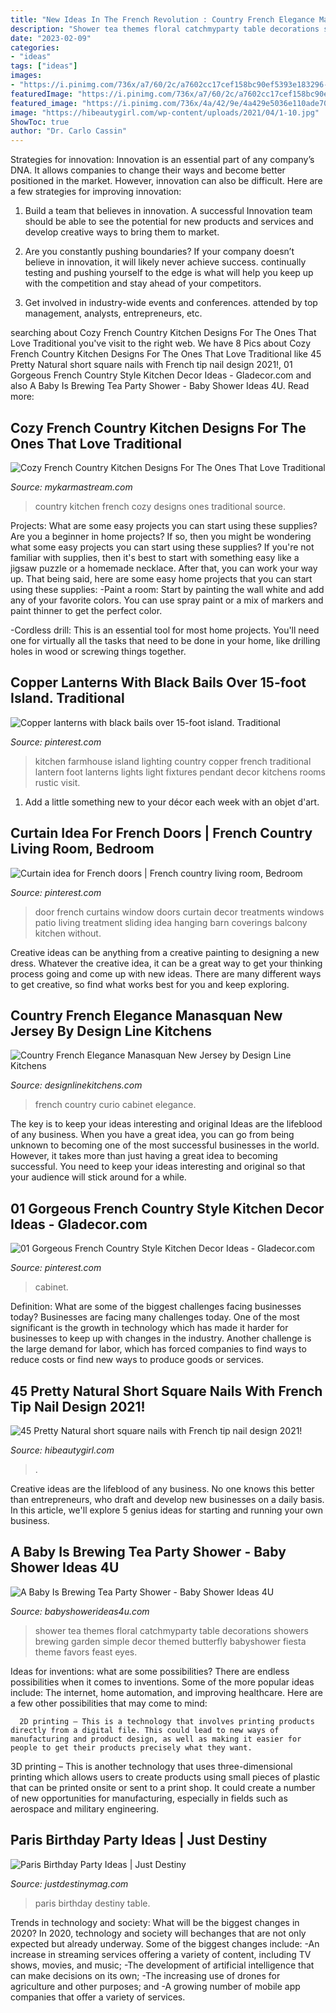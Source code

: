 ```yaml
---
title: "New Ideas In The French Revolution : Country French Elegance Manasquan New Jersey By Design Line Kitchens"
description: "Shower tea themes floral catchmyparty table decorations showers brewing garden simple decor themed butterfly babyshower fiesta theme favors feast eyes"
date: "2023-02-09"
categories:
- "ideas"
tags: ["ideas"]
images:
- "https://i.pinimg.com/736x/a7/60/2c/a7602cc17cef158bc90ef5393e183296--door-window-curtains-french-door-curtains.jpg"
featuredImage: "https://i.pinimg.com/736x/a7/60/2c/a7602cc17cef158bc90ef5393e183296--door-window-curtains-french-door-curtains.jpg"
featured_image: "https://i.pinimg.com/736x/4a/42/9e/4a429e5036e110ade70e5b50cb95351d.jpg"
image: "https://hibeautygirl.com/wp-content/uploads/2021/04/1-10.jpg"
ShowToc: true
author: "Dr. Carlo Cassin"
---
```



Strategies for innovation:
Innovation is an essential part of any company’s DNA. It allows companies to change their ways and become better positioned in the market. However, innovation can also be difficult. Here are a few strategies for improving innovation:
1. Build a team that believes in innovation. A successful Innovation team should be able to see the potential for new products and services and develop creative ways to bring them to market.

2. Are you constantly pushing boundaries? If your company doesn’t believe in innovation, it will likely never achieve success. continually testing and pushing yourself to the edge is what will help you keep up with the competition and stay ahead of your competitors.

3. Get involved in industry-wide events and conferences. attended by top management, analysts, entrepreneurs, etc.

	

		
searching about Cozy French Country Kitchen Designs For The Ones That Love Traditional you've visit to the right web. We have 8 Pics about Cozy French Country Kitchen Designs For The Ones That Love Traditional like 45 Pretty Natural short square nails with French tip nail design 2021!, 01 Gorgeous French Country Style Kitchen Decor Ideas - Gladecor.com and also A Baby Is Brewing Tea Party Shower - Baby Shower Ideas 4U. Read more:
		
    
## Cozy French Country Kitchen Designs For The Ones That Love Traditional

<img loading=lazy src="http://mykarmastream.com/wp-content/uploads/2017/11/french-country-kitchen-6-.jpg" onerror="this.onerror=null;this.src='https://tse2.mm.bing.net/th?id=OIP.NUcNSCPg2yCBMIJ5hZ_ZTAHaKB&amp;pid=15.1';" alt="Cozy French Country Kitchen Designs For The Ones That Love Traditional">

_Source: mykarmastream.com_

>country kitchen french cozy designs ones traditional source. 

	

Projects: What are some easy projects you can start using these supplies?
Are you a beginner in home projects? If so, then you might be wondering what some easy projects you can start using these supplies? If you're not familiar with supplies, then it's best to start with something easy like a jigsaw puzzle or a homemade necklace. After that, you can work your way up. That being said, here are some easy home projects that you can start using these supplies: 
-Paint a room: Start by painting the wall white and add any of your favorite colors. You can use spray paint or a mix of markers and paint thinner to get the perfect color. 

-Cordless drill: This is an essential tool for most home projects. You'll need one for virtually all the tasks that need to be done in your home, like drilling holes in wood or screwing things together.

    
## Copper Lanterns With Black Bails Over 15-foot Island. Traditional

<img loading=lazy src="https://i.pinimg.com/736x/79/dd/11/79dd11043c9f45db5a2ed066e3bb3f1a--kitchen-lighting-over-island-copper-lantern.jpg" onerror="this.onerror=null;this.src='https://tse3.mm.bing.net/th?id=OIP.DPxDCGwdwKsICUVef0PV1wHaLH&amp;pid=15.1';" alt="Copper lanterns with black bails over 15-foot island. Traditional">

_Source: pinterest.com_

>kitchen farmhouse island lighting country copper french traditional lantern foot lanterns lights light fixtures pendant decor kitchens rooms rustic visit. 

	

1. Add a little something new to your décor each week with an objet d'art.

    
## Curtain Idea For French Doors | French Country Living Room, Bedroom

<img loading=lazy src="https://i.pinimg.com/736x/a7/60/2c/a7602cc17cef158bc90ef5393e183296--door-window-curtains-french-door-curtains.jpg" onerror="this.onerror=null;this.src='https://tse4.mm.bing.net/th?id=OIP.rdmls8NqEX59Dp6j8aVG3wHaJ6&amp;pid=15.1';" alt="Curtain idea for French doors | French country living room, Bedroom">

_Source: pinterest.com_

>door french curtains window doors curtain decor treatments windows patio living treatment sliding idea hanging barn coverings balcony kitchen without. 

	

Creative ideas can be anything from a creative painting to designing a new dress. Whatever the creative idea, it can be a great way to get your thinking process going and come up with new ideas. There are many different ways to get creative, so find what works best for you and keep exploring.

    
## Country French Elegance Manasquan New Jersey By Design Line Kitchens

<img loading=lazy src="http://www.designlinekitchens.com/siteimages/thumbs/Curio-Cabinet-2358.jpg" onerror="this.onerror=null;this.src='https://tse1.mm.bing.net/th?id=OIP.ojnvC1KOvya4JLLu5Y5aTQAAAA&amp;pid=15.1';" alt="Country French Elegance Manasquan New Jersey by Design Line Kitchens">

_Source: designlinekitchens.com_

>french country curio cabinet elegance. 

	

The key is to keep your ideas interesting and original
Ideas are the lifeblood of any business. When you have a great idea, you can go from being unknown to becoming one of the most successful businesses in the world. However, it takes more than just having a great idea to becoming successful. You need to keep your ideas interesting and original so that your audience will stick around for a while.

    
## 01 Gorgeous French Country Style Kitchen Decor Ideas - Gladecor.com

<img loading=lazy src="https://i.pinimg.com/736x/4a/42/9e/4a429e5036e110ade70e5b50cb95351d.jpg" onerror="this.onerror=null;this.src='https://tse4.mm.bing.net/th?id=OIP.4puMwC9yYPSOIsYXX7yxdAHaKt&amp;pid=15.1';" alt="01 Gorgeous French Country Style Kitchen Decor Ideas - Gladecor.com">

_Source: pinterest.com_

>cabinet. 

	

Definition: What are some of the biggest challenges facing businesses today?
Businesses are facing many challenges today. One of the most significant is the growth in technology which has made it harder for businesses to keep up with changes in the industry. Another challenge is the large demand for labor, which has forced companies to find ways to reduce costs or find new ways to produce goods or services.

    
## 45 Pretty Natural Short Square Nails With French Tip Nail Design 2021!

<img loading=lazy src="https://hibeautygirl.com/wp-content/uploads/2021/04/1-10.jpg" onerror="this.onerror=null;this.src='https://tse2.mm.bing.net/th?id=OIP.L7Xry5sgwALgNx8JHspWKQHaLH&amp;pid=15.1';" alt="45 Pretty Natural short square nails with French tip nail design 2021!">

_Source: hibeautygirl.com_

>. 

	

Creative ideas are the lifeblood of any business. No one knows this better than entrepreneurs, who draft and develop new businesses on a daily basis. In this article, we'll explore 5 genius ideas for starting and running your own business.

    
## A Baby Is Brewing Tea Party Shower - Baby Shower Ideas 4U

<img loading=lazy src="https://babyshowerideas4u.com/wp-content/uploads/2016/06/Floral-Tea-Party-Shower-Treat-Table.png" onerror="this.onerror=null;this.src='https://tse2.mm.bing.net/th?id=OIP.9iF3P5plA9rVHLZ1gpWa9gHaLG&amp;pid=15.1';" alt="A Baby Is Brewing Tea Party Shower - Baby Shower Ideas 4U">

_Source: babyshowerideas4u.com_

>shower tea themes floral catchmyparty table decorations showers brewing garden simple decor themed butterfly babyshower fiesta theme favors feast eyes. 

	

Ideas for inventions: what are some possibilities?
There are endless possibilities when it comes to inventions. Some of the more popular ideas include:
The internet, home automation, and improving healthcare. Here are a few other possibilities that may come to mind: 

      2D printing – This is a technology that involves printing products directly from a digital file. This could lead to new ways of manufacturing and product design, as well as making it easier for people to get their products precisely what they want.
3D printing – This is another technology that uses three-dimensional printing which allows users to create products using small pieces of plastic that can be printed onsite or sent to a print shop. It could create a number of new opportunities for manufacturing, especially in fields such as aerospace and military engineering.

    
## Paris Birthday Party Ideas | Just Destiny

<img loading=lazy src="http://justdestinymag.com/wp-content/uploads/2015/03/Paris-Birthday-Party-Just-Destiny-Mag.jpg" onerror="this.onerror=null;this.src='https://tse2.mm.bing.net/th?id=OIP.pqgLRZXBjrgBLRnEOrSW8QHaKl&amp;pid=15.1';" alt="Paris Birthday Party Ideas | Just Destiny">

_Source: justdestinymag.com_

>paris birthday destiny table. 

	

Trends in technology and society: What will be the biggest changes in 2020?
In 2020, technology and society will bechanges that are not only expected but already underway. 
Some of the biggest changes include: 
-An increase in streaming services offering a variety of content, including TV shows, movies, and music; 
-The development of artificial intelligence that can make decisions on its own; 
-The increasing use of drones for agriculture and other purposes; and 
-A growing number of mobile app companies that offer a variety of services.

